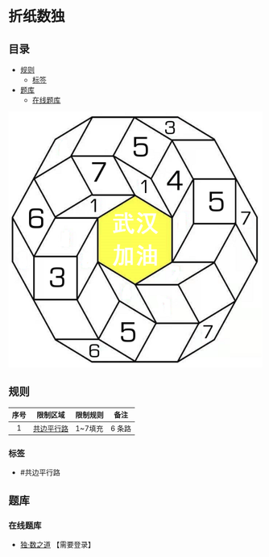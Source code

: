 # 折纸数独
<!-- START doctoc generated TOC please keep comment here to allow auto update -->
<!-- DON'T EDIT THIS SECTION, INSTEAD RE-RUN doctoc TO UPDATE -->
## 目录

- [规则](#%E8%A7%84%E5%88%99)
  - [标签](#%E6%A0%87%E7%AD%BE)
- [题库](#%E9%A2%98%E5%BA%93)
  - [在线题库](#%E5%9C%A8%E7%BA%BF%E9%A2%98%E5%BA%93)

<!-- END doctoc generated TOC please keep comment here to allow auto update -->

![题](../../images/sudoku/折纸数独.png)

## 规则

| 序号  |  限制区域   | 限制规则  |  备注  |
|:---:|:-------:|:------|:----:|
|  1  | [共边平行路] | 1~7填充 | 6 条路 |

### 标签

- #共边平行路

## 题库

### 在线题库

- [独·数之道](http://www.sudokufans.org.cn/main.index.php?type=xh4) 【需要登录】

[共边平行路]: ../../rules/rules.md#共边平行路
